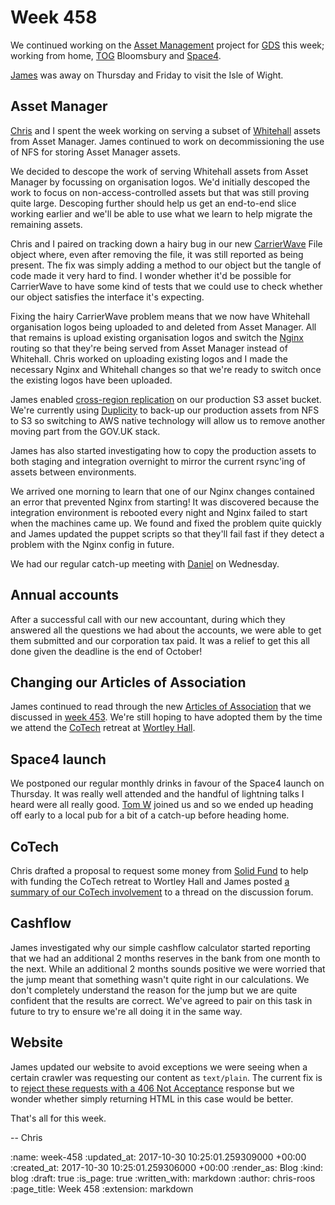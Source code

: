 Week 458
========

We continued working on the [Asset Management][asset-manager] project for [GDS][gds] this week; working from home, [TOG][the-office-group] Bloomsbury and [Space4][space4].

[James][james-mead] was away on Thursday and Friday to visit the Isle of Wight.

## Asset Manager

[Chris][chris-lowis] and I spent the week working on serving a subset of [Whitehall][whitehall] assets from Asset Manager. James continued to work on decommissioning the use of NFS for storing Asset Manager assets.

We decided to descope the work of serving Whitehall assets from Asset Manager by focussing on organisation logos. We'd initially descoped the work to focus on non-access-controlled assets but that was still proving quite large. Descoping further should help us get an end-to-end slice working earlier and we'll be able to use what we learn to help migrate the remaining assets.

Chris and I paired on tracking down a hairy bug in our new [CarrierWave][carrier-wave] File object where, even after removing the file, it was still reported as being present. The fix was simply adding a method to our object but the tangle of code made it very hard to find. I wonder whether it'd be possible for CarrierWave to have some kind of tests that we could use to check whether our object satisfies the interface it's expecting.

Fixing the hairy CarrierWave problem means that we now have Whitehall organisation logos being uploaded to and deleted from Asset Manager. All that remains is upload existing organisation logos and switch the [Nginx][nginx] routing so that they're being served from Asset Manager instead of Whitehall. Chris worked on uploading existing logos and I made the necessary Nginx and Whitehall changes so that we're ready to switch once the existing logos have been uploaded.

James enabled [cross-region replication][s3-replication] on our production S3 asset bucket. We're currently using [Duplicity][duplicity] to back-up our production assets from NFS to S3 so switching to AWS native technology will allow us to remove another moving part from the GOV.UK stack.

James has also started investigating how to copy the production assets to both staging and integration overnight to mirror the current rsync'ing of assets between environments.

We arrived one morning to learn that one of our Nginx changes contained an error that prevented Nginx from starting! It was discovered because the integration environment is rebooted every night and Nginx failed to start when the machines came up. We found and fixed the problem quite quickly and James updated the puppet scripts so that they'll fail fast if they detect a problem with the Nginx config in future.

We had our regular catch-up meeting with [Daniel][daniel-roseman] on Wednesday.

## Annual accounts

After a successful call with our new accountant, during which they answered all the questions we had about the accounts, we were able to get them submitted and our corporation tax paid. It was a relief to get this all done given the deadline is the end of October!

## Changing our Articles of Association

James continued to read through the new [Articles of Association][articles-of-association] that we discussed in [week 453][week-453]. We're still hoping to have adopted them by the time we attend the [CoTech][co-tech] retreat at [Wortley Hall][wortley-hall].

## Space4 launch

We postponed our regular monthly drinks in favour of the Space4 launch on Thursday. It was really well attended and the handful of lightning talks I heard were all really good. [Tom W][tom-ward] joined us and so we ended up heading off early to a local pub for a bit of a catch-up before heading home.

## CoTech

Chris drafted a proposal to request some money from [Solid Fund][solid-fund] to help with funding the CoTech retreat to Wortley Hall and James posted [a summary of our CoTech involvement][co-tech-participation] to a thread on the discussion forum.

## Cashflow

James investigated why our simple cashflow calculator started reporting that we had an additional 2 months reserves in the bank from one month to the next. While an additional 2 months sounds positive we were worried that the jump meant that something wasn't quite right in our calculations. We don't completely understand the reason for the jump but we are quite confident that the results are correct. We've agreed to pair on this task in future to try to ensure we're all doing it in the same way.

## Website

James updated our website to avoid exceptions we were seeing when a certain crawler was requesting our content as `text/plain`. The current fix is to [reject these requests with a 406 Not Acceptance][freerange-site-9abe7ef] response but we wonder whether simply returning HTML in this case would be better.

That's all for this week.

-- Chris

[articles-of-association]: https://en.wikipedia.org/wiki/Articles_of_association
[asset-manager]: https://github.com/alphagov/asset-manager
[carrier-wave]: https://github.com/carrierwaveuploader/carrierwave
[chris-lowis]: /chris-lowis
[co-tech]: https://www.coops.tech/
[co-tech-participation]: https://community.coops.tech/t/what-has-cotech-done-nov-2016-nov-2017/379/5
[daniel-roseman]: https://twitter.com/danielroseman
[duplicity]: http://duplicity.nongnu.org/
[freerange-site-9abe7ef]: https://github.com/freerange/site/commit/9abe7ef719e375bb9cabf96f29f861b7b6bf0b4a
[gds]: https://gds.blog.gov.uk/
[james-mead]: /james-mead
[nginx]: https://nginx.org/
[s3-replication]: http://docs.aws.amazon.com/AmazonS3/latest/dev/crr.html
[solid-fund]: http://solidfund.coop/
[space4]: http://space4.tech
[the-office-group]: http://www.theofficegroup.co.uk/
[tom-ward]: https://twitter.com/tomafro
[week-453]: /week-453
[whitehall]: http://github.com/alphagov/whitehall
[wortley-hall]: https://www.wortleyhall.org.uk/

:name: week-458
:updated_at: 2017-10-30 10:25:01.259309000 +00:00
:created_at: 2017-10-30 10:25:01.259306000 +00:00
:render_as: Blog
:kind: blog
:draft: true
:is_page: true
:written_with: markdown
:author: chris-roos
:page_title: Week 458
:extension: markdown
